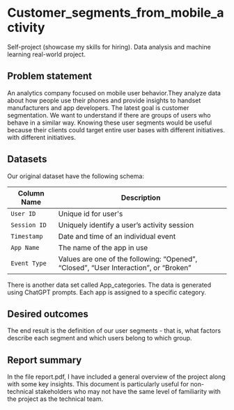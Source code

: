 # Customer_segments_from_mobile_activity
Self-project (showcase my skills for hiring). Data analysis and machine learning real-world project.


## Problem statement
An analytics company focused on mobile user behavior.They analyze data about how people use their phones and provide insights to handset manufacturers and app developers. The latest goal is customer segmentation.
We want to understand if there are groups of users who behave in a similar way.
Knowing these user segments would be useful because their clients could target entire user bases with different initiatives.
with different initiatives.


## Datasets
Our original dataset have the following schema:

| Column Name   | Description                              |
|---------------|------------------------------------------|
| `User ID`  | Unique id for user's    |
| `Session ID`        | Uniquely identify a user’s activity session            |
| `Timestamp`         | Date and time of an individual event |
| `App Name`      | The name of the app in use |
| `Event Type`  | Values are one of the following: “Opened”, “Closed”, “User Interaction”, or “Broken” |

There is another data set called App_categories. The data is generated using ChatGPT prompts. Each app is assigned to a specific category.

## Desired outcomes
The end result is the definition of our user segments - that is, what factors describe each segment and which users belong to which group.

## Report summary
In the file report.pdf, I have included a general overview of the project along with some key insights. This document is particularly useful for non-technical stakeholders who may not have the same level of familiarity with the project as the technical team.
